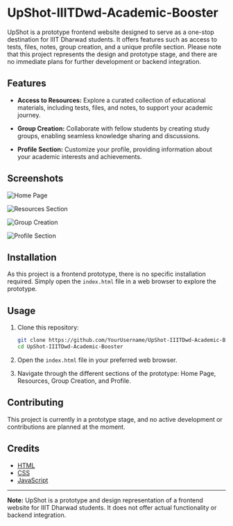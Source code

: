 # UpShot-IIITDwd-Academic-Booster

UpShot is a prototype frontend website designed to serve as a one-stop destination for IIIT Dharwad students. It offers features such as access to tests, files, notes, group creation, and a unique profile section. Please note that this project represents the design and prototype stage, and there are no immediate plans for further development or backend integration.

## Features

- **Access to Resources:** Explore a curated collection of educational materials, including tests, files, and notes, to support your academic journey.

- **Group Creation:** Collaborate with fellow students by creating study groups, enabling seamless knowledge sharing and discussions.

- **Profile Section:** Customize your profile, providing information about your academic interests and achievements.

## Screenshots

![Home Page](./screenshots/home_page.png)

![Resources Section](./screenshots/resources_section.png)

![Group Creation](./screenshots/group_creation.png)

![Profile Section](./screenshots/profile_section.png)

## Installation

As this project is a frontend prototype, there is no specific installation required. Simply open the `index.html` file in a web browser to explore the prototype.

## Usage

1. Clone this repository:

    ```bash
    git clone https://github.com/YourUsername/UpShot-IIITDwd-Academic-Booster.git
    cd UpShot-IIITDwd-Academic-Booster
    ```

2. Open the `index.html` file in your preferred web browser.

3. Navigate through the different sections of the prototype: Home Page, Resources, Group Creation, and Profile.

## Contributing

This project is currently in a prototype stage, and no active development or contributions are planned at the moment.

## Credits

- [HTML](https://developer.mozilla.org/en-US/docs/Web/HTML)
- [CSS](https://developer.mozilla.org/en-US/docs/Web/CSS)
- [JavaScript](https://developer.mozilla.org/en-US/docs/Web/JavaScript)

---

**Note:** UpShot is a prototype and design representation of a frontend website for IIIT Dharwad students. It does not offer actual functionality or backend integration.
